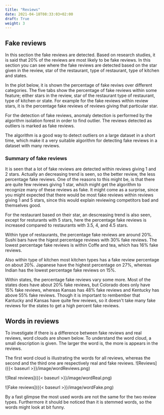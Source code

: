 ```yaml
---
title: "Reviews"
date: 2021-04-18T08:33:03+02:00
draft: True
weight: 3
---
```


## Fake reviews
In this section the fake reviews are detected. Based on research studies, it is said that 20% of the reviews are most likely to be fake reviews. In this section you can see where the fake reviews are detected based on the star given in the review, star of the restaurant, type of restaurant, type of kitchen and states. 

In the plot below, it is shown the percentage of fake reviws over different categories. The five tabs show the percentage of fake reviews within some feature; either stars in the review, star of the restaurant 
type of restaurant, type of kitchen or state. For example for the fake reviews within review stars, it is the percentage fake reviews of reviews giving that particular star.

For the detection of fake reviews, anomaly detection is performed by the algorithm isolation forest in order to find outlier. The reviews detected as outliers is marked as fake reviews. 

The algorithm is a good way to detect outliers on a large dataset in a short time, which make it a very suitable algorithm for detecting fake reviews in a dataset with many reviews.  


<script type="text/javascript" src="https://cdn.bokeh.org/bokeh/release/bokeh-2.3.2.min.js" integrity="sha384-XypntL49z55iwGVUW4qsEu83zKL3XEcz0MjuGOQ9SlaaQ68X/g+k1FcioZi7oQAc" crossorigin="anonymous"></script>
<script type="text/javascript">
            Bokeh.set_log_level("info");
</script>
<div class="bk-root" id="ed28685d-9367-4bc9-8bf7-5b046217a723" data-root-id="7663"></div>
<script type="application/json" id="8838">
          {"abce1517-8535-43e5-980d-7d5f2c1336b7":{"defs":[],"roots":{"references":[{"attributes":{"tabs":[{"id":"5190"},{"id":"7539"},{"id":"7580"},{"id":"7621"},{"id":"7662"}]},"id":"7663","type":"Tabs"},{"attributes":{},"id":"5159","type":"LinearScale"},{"attributes":{"data_source":{"id":"7654"},"glyph":{"id":"7656"},"hover_glyph":null,"muted_glyph":null,"nonselection_glyph":{"id":"7657"},"view":{"id":"7659"}},"id":"7658","type":"GlyphRenderer"},{"attributes":{},"id":"7563","type":"HelpTool"},{"attributes":{"source":{"id":"7654"}},"id":"7659","type":"CDSView"},{"attributes":{"formatter":{"id":"8019"},"major_label_policy":{"id":"8018"},"major_tick_line_color":null,"minor_tick_line_color":null,"ticker":{"id":"7511"}},"id":"7510","type":"CategoricalAxis"},{"attributes":{"formatter":{"id":"8028"},"major_label_policy":{"id":"8027"},"major_tick_line_color":null,"minor_tick_line_color":null,"ticker":{"id":"7555"}},"id":"7554","type":"LinearAxis"},{"attributes":{"child":{"id":"7622"},"title":"State"},"id":"7662","type":"Panel"},{"attributes":{"formatter":{"id":"8022"},"major_label_policy":{"id":"8021"},"major_tick_line_color":null,"minor_tick_line_color":null,"ticker":{"id":"7514"}},"id":"7513","type":"LinearAxis"},{"attributes":{"axis":{"id":"7554"},"dimension":1,"ticker":null},"id":"7557","type":"Grid"},{"attributes":{"start":0},"id":"7504","type":"DataRange1d"},{"attributes":{},"id":"7555","type":"BasicTicker"},{"attributes":{"child":{"id":"7540"},"title":"Type of restaurant"},"id":"7580","type":"Panel"},{"attributes":{},"id":"7508","type":"LinearScale"},{"attributes":{"factors":["Bars","Breakfast &amp; Brunch","Buffets","Burgers","Cafes","Coffee &amp; Tea","Diners","Fast Food","Food","Nightlife","Pizza","Salad","Sandwiches","Steakhouses","Sushi Bars","Vegetarian","Wine Bars"]},"id":"7543","type":"FactorRange"},{"attributes":{},"id":"7506","type":"CategoricalScale"},{"attributes":{},"id":"5172","type":"ResetTool"},{"attributes":{},"id":"7559","type":"WheelZoomTool"},{"attributes":{},"id":"7511","type":"CategoricalTicker"},{"attributes":{},"id":"7558","type":"PanTool"},{"attributes":{"overlay":{"id":"7605"}},"id":"7601","type":"BoxZoomTool"},{"attributes":{"axis":{"id":"7510"},"ticker":null},"id":"7512","type":"Grid"},{"attributes":{"overlay":{"id":"7564"}},"id":"7560","type":"BoxZoomTool"},{"attributes":{},"id":"8046","type":"UnionRenderers"},{"attributes":{"active_multi":null,"tools":[{"id":"5168"},{"id":"5169"},{"id":"5170"},{"id":"5171"},{"id":"5172"},{"id":"5173"},{"id":"5188"},{"id":"5962"}]},"id":"5175","type":"Toolbar"},{"attributes":{},"id":"7561","type":"SaveTool"},{"attributes":{},"id":"7641","type":"WheelZoomTool"},{"attributes":{},"id":"7562","type":"ResetTool"},{"attributes":{"child":{"id":"7581"},"title":"Type of kitchen"},"id":"7621","type":"Panel"},{"attributes":{},"id":"8047","type":"Selection"},{"attributes":{"axis":{"id":"7513"},"dimension":1,"ticker":null},"id":"7516","type":"Grid"},{"attributes":{"axis":{"id":"7592"},"ticker":null},"id":"7594","type":"Grid"},{"attributes":{},"id":"5157","type":"CategoricalScale"},{"attributes":{},"id":"7514","type":"BasicTicker"},{"attributes":{},"id":"7596","type":"BasicTicker"},{"attributes":{"fill_alpha":{"value":0.1},"fill_color":{"value":"lightblue"},"line_alpha":{"value":0.1},"line_color":{"value":"lightblue"},"top":{"field":"y"},"width":{"value":0.7},"x":{"field":"x"}},"id":"7616","type":"VBar"},{"attributes":{"source":{"id":"7613"}},"id":"7618","type":"CDSView"},{"attributes":{"data_source":{"id":"7613"},"glyph":{"id":"7615"},"hover_glyph":null,"muted_glyph":null,"nonselection_glyph":{"id":"7616"},"view":{"id":"7618"}},"id":"7617","type":"GlyphRenderer"},{"attributes":{},"id":"7593","type":"CategoricalTicker"},{"attributes":{},"id":"7518","type":"WheelZoomTool"},{"attributes":{},"id":"7602","type":"SaveTool"},{"attributes":{"axis":{"id":"7595"},"dimension":1,"ticker":null},"id":"7598","type":"Grid"},{"attributes":{},"id":"7517","type":"PanTool"},{"attributes":{"overlay":{"id":"7523"}},"id":"7519","type":"BoxZoomTool"},{"attributes":{},"id":"7604","type":"HelpTool"},{"attributes":{},"id":"7520","type":"SaveTool"},{"attributes":{},"id":"7521","type":"ResetTool"},{"attributes":{},"id":"7599","type":"PanTool"},{"attributes":{},"id":"7603","type":"ResetTool"},{"attributes":{},"id":"7590","type":"LinearScale"},{"attributes":{"formatter":{"id":"8031"},"major_label_orientation":"vertical","major_label_policy":{"id":"8030"},"major_tick_line_color":null,"minor_tick_line_color":null,"ticker":{"id":"7593"}},"id":"7592","type":"CategoricalAxis"},{"attributes":{},"id":"7588","type":"CategoricalScale"},{"attributes":{},"id":"8018","type":"AllLabels"},{"attributes":{},"id":"8019","type":"CategoricalTickFormatter"},{"attributes":{"fill_color":{"value":"lightblue"},"line_color":{"value":"lightblue"},"top":{"field":"y"},"width":{"value":0.7},"x":{"field":"x"}},"id":"5716","type":"VBar"},{"attributes":{"data":{"x":["1.0","1.5","2.0","2.5","3.0","3.5","4.0","4.5","5.0"],"y":[39.75535168195719,35.12619669277633,35.9411309062742,33.37421332903018,26.661313877842613,20.06073169470572,17.582417582417584,17.40471014726467,25.15331255654971]},"selected":{"id":"5948"},"selection_policy":{"id":"5947"}},"id":"5714","type":"ColumnDataSource"},{"attributes":{},"id":"8025","type":"CategoricalTickFormatter"},{"attributes":{"factors":["1.0","1.5","2.0","2.5","3.0","3.5","4.0","4.5","5.0"]},"id":"7502","type":"FactorRange"},{"attributes":{"bottom_units":"screen","fill_alpha":0.5,"fill_color":"lightgrey","left_units":"screen","level":"overlay","line_alpha":1.0,"line_color":"black","line_dash":[4,4],"line_width":2,"right_units":"screen","syncable":false,"top_units":"screen"},"id":"7564","type":"BoxAnnotation"},{"attributes":{},"id":"8024","type":"AllLabels"},{"attributes":{},"id":"5947","type":"UnionRenderers"},{"attributes":{},"id":"8028","type":"BasicTickFormatter"},{"attributes":{},"id":"8036","type":"AllLabels"},{"attributes":{"align":"center","text":"Fake reviews by stars","text_font_size":"13pt"},"id":"7500","type":"Title"},{"attributes":{},"id":"8037","type":"CategoricalTickFormatter"},{"attributes":{},"id":"5948","type":"Selection"},{"attributes":{},"id":"8027","type":"AllLabels"},{"attributes":{"callback":null,"tooltips":[["Percentage","@y"]]},"id":"7578","type":"HoverTool"},{"attributes":{},"id":"8039","type":"AllLabels"},{"attributes":{"bottom_units":"screen","fill_alpha":0.5,"fill_color":"lightgrey","left_units":"screen","level":"overlay","line_alpha":1.0,"line_color":"black","line_dash":[4,4],"line_width":2,"right_units":"screen","syncable":false,"top_units":"screen"},"id":"7523","type":"BoxAnnotation"},{"attributes":{},"id":"7600","type":"WheelZoomTool"},{"attributes":{},"id":"8040","type":"BasicTickFormatter"},{"attributes":{"data":{"x":["Bars","Breakfast &amp; Brunch","Buffets","Burgers","Cafes","Coffee &amp; Tea","Diners","Fast Food","Food","Nightlife","Pizza","Salad","Sandwiches","Steakhouses","Sushi Bars","Vegetarian","Wine Bars"],"y":[19.8299613333491,18.050525402978984,22.054712460063897,20.37934277652692,17.015520432863447,15.684165232358001,17.394118070036672,23.1604134762634,19.1271251358603,19.305459792583328,18.92894200837785,20.327483450537212,18.26189882880638,21.731489911287078,27.975972876301885,17.712670780447834,19.384851138353763]},"selected":{"id":"8050"},"selection_policy":{"id":"8049"}},"id":"7572","type":"ColumnDataSource"},{"attributes":{"callback":null,"tooltips":[["Percentage","@y"]]},"id":"5962","type":"HoverTool"},{"attributes":{},"id":"5392","type":"BasicTickFormatter"},{"attributes":{},"id":"8049","type":"UnionRenderers"},{"attributes":{},"id":"5391","type":"AllLabels"},{"attributes":{},"id":"5168","type":"PanTool"},{"attributes":{"active_multi":null,"tools":[{"id":"7558"},{"id":"7559"},{"id":"7560"},{"id":"7561"},{"id":"7562"},{"id":"7563"},{"id":"7578"}]},"id":"7565","type":"Toolbar"},{"attributes":{},"id":"8050","type":"Selection"},{"attributes":{"child":{"id":"7499"},"title":"Stars"},"id":"7539","type":"Panel"},{"attributes":{},"id":"7522","type":"HelpTool"},{"attributes":{"axis":{"id":"5164"},"dimension":1,"ticker":null},"id":"5167","type":"Grid"},{"attributes":{},"id":"8030","type":"AllLabels"},{"attributes":{"below":[{"id":"5161"}],"center":[{"id":"5163"},{"id":"5167"}],"height":500,"left":[{"id":"5164"}],"renderers":[{"id":"5186"},{"id":"5718"}],"title":{"id":"5151"},"toolbar":{"id":"5175"},"toolbar_location":null,"width":800,"x_range":{"id":"5153"},"x_scale":{"id":"5157"},"y_range":{"id":"5155"},"y_scale":{"id":"5159"}},"id":"5150","subtype":"Figure","type":"Plot"},{"attributes":{"formatter":{"id":"8034"},"major_label_policy":{"id":"8033"},"major_tick_line_color":null,"minor_tick_line_color":null,"ticker":{"id":"7596"}},"id":"7595","type":"LinearAxis"},{"attributes":{"active_multi":null,"tools":[{"id":"7517"},{"id":"7518"},{"id":"7519"},{"id":"7520"},{"id":"7521"},{"id":"7522"},{"id":"7537"}]},"id":"7524","type":"Toolbar"},{"attributes":{"fill_alpha":{"value":0.1},"fill_color":{"value":"lightblue"},"line_alpha":{"value":0.1},"line_color":{"value":"lightblue"},"top":{"field":"y"},"width":{"value":0.7},"x":{"field":"x"}},"id":"7575","type":"VBar"},{"attributes":{"data_source":{"id":"7572"},"glyph":{"id":"7574"},"hover_glyph":null,"muted_glyph":null,"nonselection_glyph":{"id":"7575"},"view":{"id":"7577"}},"id":"7576","type":"GlyphRenderer"},{"attributes":{},"id":"5171","type":"SaveTool"},{"attributes":{"source":{"id":"7572"}},"id":"7577","type":"CDSView"},{"attributes":{"below":[{"id":"7510"}],"center":[{"id":"7512"},{"id":"7516"}],"height":500,"left":[{"id":"7513"}],"renderers":[{"id":"7535"}],"title":{"id":"7500"},"toolbar":{"id":"7524"},"toolbar_location":null,"width":800,"x_range":{"id":"7502"},"x_scale":{"id":"7506"},"y_range":{"id":"7504"},"y_scale":{"id":"7508"}},"id":"7499","subtype":"Figure","type":"Plot"},{"attributes":{"align":"center","text":"Fake reviews by type of kitchen","text_font_size":"13pt"},"id":"7582","type":"Title"},{"attributes":{"overlay":{"id":"5174"}},"id":"5170","type":"BoxZoomTool"},{"attributes":{"below":[{"id":"7592"}],"center":[{"id":"7594"},{"id":"7598"}],"height":500,"left":[{"id":"7595"}],"renderers":[{"id":"7617"}],"title":{"id":"7582"},"toolbar":{"id":"7606"},"toolbar_location":null,"width":800,"x_range":{"id":"7584"},"x_scale":{"id":"7588"},"y_range":{"id":"7586"},"y_scale":{"id":"7590"}},"id":"7581","subtype":"Figure","type":"Plot"},{"attributes":{"bottom_units":"screen","fill_alpha":0.5,"fill_color":"lightgrey","left_units":"screen","level":"overlay","line_alpha":1.0,"line_color":"black","line_dash":[4,4],"line_width":2,"right_units":"screen","syncable":false,"top_units":"screen"},"id":"7605","type":"BoxAnnotation"},{"attributes":{"active_multi":null,"tools":[{"id":"7599"},{"id":"7600"},{"id":"7601"},{"id":"7602"},{"id":"7603"},{"id":"7604"},{"id":"7619"}]},"id":"7606","type":"Toolbar"},{"attributes":{"fill_alpha":{"value":0.1},"fill_color":{"value":"lightblue"},"line_alpha":{"value":0.1},"line_color":{"value":"lightblue"},"top":{"field":"y"},"width":{"value":0.7},"x":{"field":"x"}},"id":"7534","type":"VBar"},{"attributes":{},"id":"8034","type":"BasicTickFormatter"},{"attributes":{"source":{"id":"7531"}},"id":"7536","type":"CDSView"},{"attributes":{"data_source":{"id":"7531"},"glyph":{"id":"7533"},"hover_glyph":null,"muted_glyph":null,"nonselection_glyph":{"id":"7534"},"view":{"id":"7536"}},"id":"7535","type":"GlyphRenderer"},{"attributes":{},"id":"8033","type":"AllLabels"},{"attributes":{},"id":"8031","type":"CategoricalTickFormatter"},{"attributes":{"data_source":{"id":"5714"},"glyph":{"id":"5716"},"hover_glyph":null,"muted_glyph":null,"nonselection_glyph":{"id":"5717"},"view":{"id":"5719"}},"id":"5718","type":"GlyphRenderer"},{"attributes":{},"id":"5389","type":"CategoricalTickFormatter"},{"attributes":{"fill_color":{"value":"lightblue"},"line_color":{"value":"lightblue"},"top":{"field":"y"},"width":{"value":0.7},"x":{"field":"x"}},"id":"7615","type":"VBar"},{"attributes":{"formatter":{"id":"8025"},"major_label_orientation":"vertical","major_label_policy":{"id":"8024"},"major_tick_line_color":null,"minor_tick_line_color":null,"ticker":{"id":"7552"}},"id":"7551","type":"CategoricalAxis"},{"attributes":{"fill_color":{"value":"lightblue"},"line_color":{"value":"lightblue"},"top":{"field":"y"},"width":{"value":0.7},"x":{"field":"x"}},"id":"7656","type":"VBar"},{"attributes":{"axis":{"id":"7551"},"ticker":null},"id":"7553","type":"Grid"},{"attributes":{"align":"center","text":"Fake reviews by state","text_font_size":"13pt"},"id":"7623","type":"Title"},{"attributes":{"below":[{"id":"7633"}],"center":[{"id":"7635"},{"id":"7639"}],"height":500,"left":[{"id":"7636"}],"renderers":[{"id":"7658"}],"title":{"id":"7623"},"toolbar":{"id":"7647"},"toolbar_location":null,"width":800,"x_range":{"id":"7625"},"x_scale":{"id":"7629"},"y_range":{"id":"7627"},"y_scale":{"id":"7631"}},"id":"7622","subtype":"Figure","type":"Plot"},{"attributes":{"start":0},"id":"7545","type":"DataRange1d"},{"attributes":{"source":{"id":"5714"}},"id":"5719","type":"CDSView"},{"attributes":{},"id":"7549","type":"LinearScale"},{"attributes":{},"id":"5388","type":"AllLabels"},{"attributes":{},"id":"7552","type":"CategoricalTicker"},{"attributes":{"callback":null,"tooltips":[["Percentage","@y"]]},"id":"7660","type":"HoverTool"},{"attributes":{},"id":"7547","type":"CategoricalScale"},{"attributes":{"align":"center","text":"Fake reviews by review stars","text_font_size":"13pt"},"id":"5151","type":"Title"},{"attributes":{"callback":null,"tooltips":[["Percentage","@y"]]},"id":"7619","type":"HoverTool"},{"attributes":{"factors":["American (New)","American (Traditional)","Cajun/Creole","Caribbean","Chinese","Greek","Indian","Italian","Japanese","Korean","Latin American","Mediterranean","Mexican","New Mexican Cuisine","Thai","Vietnamese"]},"id":"7584","type":"FactorRange"},{"attributes":{"fill_alpha":{"value":0.1},"fill_color":{"value":"lightblue"},"line_alpha":{"value":0.1},"line_color":{"value":"lightblue"},"top":{"field":"y"},"width":{"value":0.7},"x":{"field":"x"}},"id":"5717","type":"VBar"},{"attributes":{"data":{"x":["British Columbia","Colorado","Florida","Georgia","Kansas","Kentucky","Massachusetts","Ohio","Oregon","Texas","Washington"],"y":[24.582395584759276,15.32363033960478,19.920633912004675,21.037661332057073,48.0,54.54545454545454,19.99116047989009,21.19978814149918,18.41717886472806,18.955488317908227,18.87424872861766]},"selected":{"id":"8056"},"selection_policy":{"id":"8055"}},"id":"7654","type":"ColumnDataSource"},{"attributes":{"formatter":{"id":"8040"},"major_label_policy":{"id":"8039"},"major_tick_line_color":null,"minor_tick_line_color":null,"ticker":{"id":"7637"}},"id":"7636","type":"LinearAxis"},{"attributes":{},"id":"8052","type":"UnionRenderers"},{"attributes":{},"id":"7631","type":"LinearScale"},{"attributes":{},"id":"7640","type":"PanTool"},{"attributes":{},"id":"8053","type":"Selection"},{"attributes":{"bottom_units":"screen","fill_alpha":0.5,"fill_color":"lightgrey","left_units":"screen","level":"overlay","line_alpha":1.0,"line_color":"black","line_dash":[4,4],"line_width":2,"right_units":"screen","syncable":false,"top_units":"screen"},"id":"5174","type":"BoxAnnotation"},{"attributes":{"align":"center","text":"Fake reviews by type of restaurant","text_font_size":"13pt"},"id":"7541","type":"Title"},{"attributes":{},"id":"7643","type":"SaveTool"},{"attributes":{"callback":null,"tooltips":[["Percentage","@y"]]},"id":"7537","type":"HoverTool"},{"attributes":{"below":[{"id":"7551"}],"center":[{"id":"7553"},{"id":"7557"}],"height":500,"left":[{"id":"7554"}],"renderers":[{"id":"7576"}],"title":{"id":"7541"},"toolbar":{"id":"7565"},"toolbar_location":null,"width":800,"x_range":{"id":"7543"},"x_scale":{"id":"7547"},"y_range":{"id":"7545"},"y_scale":{"id":"7549"}},"id":"7540","subtype":"Figure","type":"Plot"},{"attributes":{},"id":"5417","type":"UnionRenderers"},{"attributes":{"fill_color":{"value":"lightblue"},"line_color":{"value":"lightblue"},"top":{"field":"y"},"width":{"value":0.7},"x":{"field":"x"}},"id":"7533","type":"VBar"},{"attributes":{"fill_color":{"value":"lightblue"},"line_color":{"value":"lightblue"},"top":{"field":"y"},"width":{"value":0.7},"x":{"field":"x"}},"id":"7574","type":"VBar"},{"attributes":{"start":0},"id":"5155","type":"DataRange1d"},{"attributes":{},"id":"7634","type":"CategoricalTicker"},{"attributes":{"child":{"id":"5150"},"title":"Review Stars"},"id":"5190","type":"Panel"},{"attributes":{"data":{"x":["1.0","1.5","2.0","2.5","3.0","3.5","4.0","4.5","5.0"],"y":[39.75535168195719,35.12619669277633,35.9411309062742,33.37421332903018,26.661313877842613,20.06073169470572,17.582417582417584,17.40471014726467,25.15331255654971]},"selected":{"id":"8047"},"selection_policy":{"id":"8046"}},"id":"7531","type":"ColumnDataSource"},{"attributes":{"fill_alpha":{"value":0.1},"fill_color":{"value":"lightblue"},"line_alpha":{"value":0.1},"line_color":{"value":"lightblue"},"top":{"field":"y"},"width":{"value":0.7},"x":{"field":"x"}},"id":"5185","type":"VBar"},{"attributes":{"data":{"x":["1","2","3","4","5"],"y":[31.688573143111558,31.167125897200393,28.18751493863469,19.822652614607904,12.493118820430897]},"selected":{"id":"5418"},"selection_policy":{"id":"5417"}},"id":"5182","type":"ColumnDataSource"},{"attributes":{"source":{"id":"5182"}},"id":"5187","type":"CDSView"},{"attributes":{"data_source":{"id":"5182"},"glyph":{"id":"5184"},"hover_glyph":null,"muted_glyph":null,"nonselection_glyph":{"id":"5185"},"view":{"id":"5187"}},"id":"5186","type":"GlyphRenderer"},{"attributes":{},"id":"8022","type":"BasicTickFormatter"},{"attributes":{"callback":null,"tooltips":[["Percentage","@y"]]},"id":"5188","type":"HoverTool"},{"attributes":{},"id":"7637","type":"BasicTicker"},{"attributes":{},"id":"5418","type":"Selection"},{"attributes":{"active_multi":null,"tools":[{"id":"7640"},{"id":"7641"},{"id":"7642"},{"id":"7643"},{"id":"7644"},{"id":"7645"},{"id":"7660"}]},"id":"7647","type":"Toolbar"},{"attributes":{"factors":["1","2","3","4","5"]},"id":"5153","type":"FactorRange"},{"attributes":{"formatter":{"id":"5392"},"major_label_policy":{"id":"5391"},"major_tick_line_color":null,"minor_tick_line_color":null,"ticker":{"id":"5165"}},"id":"5164","type":"LinearAxis"},{"attributes":{},"id":"8055","type":"UnionRenderers"},{"attributes":{},"id":"8056","type":"Selection"},{"attributes":{},"id":"7629","type":"CategoricalScale"},{"attributes":{"formatter":{"id":"8037"},"major_label_orientation":"vertical","major_label_policy":{"id":"8036"},"major_tick_line_color":null,"minor_tick_line_color":null,"ticker":{"id":"7634"}},"id":"7633","type":"CategoricalAxis"},{"attributes":{},"id":"5173","type":"HelpTool"},{"attributes":{},"id":"5169","type":"WheelZoomTool"},{"attributes":{"overlay":{"id":"7646"}},"id":"7642","type":"BoxZoomTool"},{"attributes":{"fill_alpha":{"value":0.1},"fill_color":{"value":"lightblue"},"line_alpha":{"value":0.1},"line_color":{"value":"lightblue"},"top":{"field":"y"},"width":{"value":0.7},"x":{"field":"x"}},"id":"7657","type":"VBar"},{"attributes":{"data":{"x":["American (New)","American (Traditional)","Cajun/Creole","Caribbean","Chinese","Greek","Indian","Italian","Japanese","Korean","Latin American","Mediterranean","Mexican","New Mexican Cuisine","Thai","Vietnamese"],"y":[18.95157156873752,20.02588159171789,20.199431526955873,16.832813332318697,22.240043251036223,16.082659478885894,14.94769194396832,19.49411498415573,26.72238855132903,21.954824976348156,17.242427928475852,16.88889878236093,18.3833650232713,15.858242348308574,20.482195995870363,19.158653846153847]},"selected":{"id":"8053"},"selection_policy":{"id":"8052"}},"id":"7613","type":"ColumnDataSource"},{"attributes":{},"id":"8021","type":"AllLabels"},{"attributes":{"formatter":{"id":"5389"},"major_label_policy":{"id":"5388"},"major_tick_line_color":null,"minor_tick_line_color":null,"ticker":{"id":"5162"}},"id":"5161","type":"CategoricalAxis"},{"attributes":{"start":0},"id":"7586","type":"DataRange1d"},{"attributes":{},"id":"7645","type":"HelpTool"},{"attributes":{"fill_color":{"value":"lightblue"},"line_color":{"value":"lightblue"},"top":{"field":"y"},"width":{"value":0.7},"x":{"field":"x"}},"id":"5184","type":"VBar"},{"attributes":{},"id":"7644","type":"ResetTool"},{"attributes":{"bottom_units":"screen","fill_alpha":0.5,"fill_color":"lightgrey","left_units":"screen","level":"overlay","line_alpha":1.0,"line_color":"black","line_dash":[4,4],"line_width":2,"right_units":"screen","syncable":false,"top_units":"screen"},"id":"7646","type":"BoxAnnotation"},{"attributes":{"axis":{"id":"5161"},"ticker":null},"id":"5163","type":"Grid"},{"attributes":{"start":0},"id":"7627","type":"DataRange1d"},{"attributes":{"axis":{"id":"7633"},"ticker":null},"id":"7635","type":"Grid"},{"attributes":{},"id":"5162","type":"CategoricalTicker"},{"attributes":{"axis":{"id":"7636"},"dimension":1,"ticker":null},"id":"7639","type":"Grid"},{"attributes":{},"id":"5165","type":"BasicTicker"},{"attributes":{"factors":["British Columbia","Colorado","Florida","Georgia","Kansas","Kentucky","Massachusetts","Ohio","Oregon","Texas","Washington"]},"id":"7625","type":"FactorRange"}],"root_ids":["7663"]},"title":"Bokeh Application","version":"2.3.2"}}
        </script>
        <script type="text/javascript">
          (function() {
            var fn = function() {
              Bokeh.safely(function() {
                (function(root) {
                  function embed_document(root) {  
                  var docs_json = document.getElementById('8838').textContent;
                  var render_items = [{"docid":"abce1517-8535-43e5-980d-7d5f2c1336b7","root_ids":["7663"],"roots":{"7663":"ed28685d-9367-4bc9-8bf7-5b046217a723"}}];
                  root.Bokeh.embed.embed_items(docs_json, render_items);
                  }
                  if (root.Bokeh !== undefined) {
                    embed_document(root);
                  } else {
                    var attempts = 0;
                    var timer = setInterval(function(root) {
                      if (root.Bokeh !== undefined) {
                        clearInterval(timer);
                        embed_document(root);
                      } else {
                        attempts++;
                        if (attempts > 100) {
                          clearInterval(timer);
                          console.log("Bokeh: ERROR: Unable to run BokehJS code because BokehJS library is missing");
                        }
                      }
                    }, 10, root)
                  }
                })(window);
              });
            };
            if (document.readyState != "loading") fn();
            else document.addEventListener("DOMContentLoaded", fn);
          })();
</script>
    
    
        
        
### Summary of fake reviews
It is seen that a lot of fake reviews are detected within reviews giving 1 and 2 stars. Actually an decreasing trend is seen, so the better review, the less percentage fake reviews. One of the reasons to this might be, is that there are quite few reviews giving 1 star, which might get the algorithm to recognize many of these reviews as fake. It might come as a surprise, since you might expected that there would be most fake reviews within reviews giving 1 and 5 stars, since this would explain reviewing competitors bad and themselves good.  

For the restaurant based on their star, an descreasing trend is also seen, except for resturants with 5 stars, here the percentage fake reviews is increased compared to restaurants with 3.5, 4, and 4.5 stars. 

Within type of restaurants, the percentage fake reviews are around 20%. Sushi bars have the higest percentage reviews with 30% fake reviews. The lowest percentage fake reviews is within Coffe and tea, which has 16% fake reviews. 

Also within type of kitchen most kitchen types has a fake review percentage on about 20%. Japanese have the highest percentage on 27%, whereas Indian has the lowest percentage fake reviews on 15%.

Within states, the percentage fake reviews vary some more. Most of the states does have about 20% fake reviews, but Colorado does only have 15% fake reviews, whereas Kansas has 48% fake reviews and Kentucky has above 55% fake reviews. Though it is important to rembember that 
Kantucky and Kansas have quite few reviews, so it doesn't take many fake reviews for the states to get a high percent fake reviews. 


## Words in reviews

To investigate if there is a difference between fake reviews and real reviews, word clouds are shown below. To understand the word cloud, a small description is given. 
The larger the word is, the more is appears in the reviews. 


The first word cloud is illustrating the words for all reviews, whereas the second and the third one are respectively real and fake reviews.
![Reviews]({{< baseurl >}}/image/wordReviews.png)

![Real reviews]({{< baseurl >}}/image/wordReal.png)

![Fake reviews]({{< baseurl >}}/image/wordFake.png)

By a fast glimpse the most used words are not the same for the two review types. Furthermore it should be noticed than it is stemmed words, so the words might look at bit funny. 



